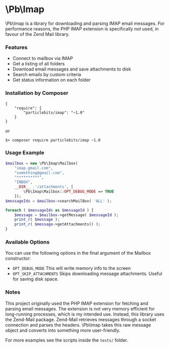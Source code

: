 # \Pb\Imap

\Pb\Imap is a library for downloading and parsing IMAP email messages. For
performance reasons, the PHP IMAP extension is specifically *not* used, in
favour of the Zend Mail library.

### Features

* Connect to mailbox via IMAP
* Get a listing of all folders
* Download email messages and save attachments to disk
* Search emails by custom criteria
* Get status information on each folder

### Installation by Composer

```
{
    "require": {
        "particlebits/imap": "~1.0"
    }
}
```

*or*

```
$> composer require particlebits/imap ~1.0
```

### Usage Example

```php
$mailbox = new \Pb\Imap\Mailbox(
    "imap.gmail.com",
    "something@gmail.com",
    "**********",
    "INBOX",
    __DIR__ .'/attachments', [
        \Pb\Imap\Mailbox::OPT_DEBUG_MODE => TRUE
    ]);
$messageIds = $mailbox->searchMailBox( 'ALL' );

foreach ( $messageIds as $messageId ) {
    $message = $mailbox->getMessage( $messageId );
    print_r( $message );
    print_r( $message->getAttachments() );
}
```

### Available Options

You can use the following options in the final argument of the
Mailbox constructor:

 - `OPT_DEBUG_MODE`
   This will write memory info to the screen
 - `OPT_SKIP_ATTACHMENTS`
   Skips downloading message attachments. Useful for saving disk space.

### Notes

This project originally used the PHP IMAP extension for fetching and
parsing email messages. The extension is not very memory efficient
for long-running processes, which is my intended use. Instead, this
library uses the Zend-Mail package. Zend-Mail retrieves messages through
a socket connection and parses the headers. \Pb\Imap takes this raw
message object and converts into something more user-friendly.

For more examples see the scripts inside the `tests/` folder.
